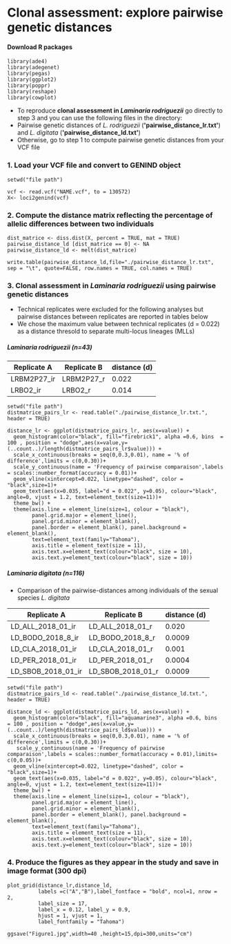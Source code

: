 # Clonal assessment: explore pairwise genetic distances

#### Download R packages
```{r}
library(ade4)
library(adegenet)
library(pegas)
library(ggplot2)
library(poppr)
library(reshape)
library(cowplot)
```

* To reproduce **clonal assessment in *Laminaria rodriguezii*** go directly to step 3 and you can use the following files in the directory:
* Pairwise genetic distances of *L. rodriguezii* (**'pairwise_distance_lr.txt'**) and *L. digitata* (**'pairwise_distance_ld.txt'**)
* Otherwise, go to step 1 to compute pairwise genetic distances from your VCF file

### 1. Load your VCF file and convert to GENIND object
```{r}
setwd("file path")

vcf <- read.vcf("NAME.vcf", to = 130572)
X<- loci2genind(vcf)
```

### 2. Compute the distance matrix reflecting the percentage of allelic differences between two individuals

```{r}
dist_matrice <- diss.dist(X, percent = TRUE, mat = TRUE)
pairwise_distance_ld [dist_matrice == 0] <- NA
pairwise_distance_ld <- melt(dist_matrice)

write.table(pairwise_distance_ld,file="./pairwise_distance_lr.txt", sep = "\t", quote=FALSE, row.names = TRUE, col.names = TRUE)
```
### 3. Clonal assessment in *Laminaria rodriguezii* using pairwise genetic distances

* Technical replicates were excluded for the following analyses but pairwise distances between replicates are reported in tables below
* We chose the maximum value between technical replicates (d = 0.022) as a distance thresold to separate multi-locus lineages (MLLs)

##### *Laminaria rodriguezii* (n=43)

Replicate A | Replicate B | distance (d)
------------|------------|------------
LRBM2P27_ir | LRBM2P27_r | 0.022
LRBO2_ir | LRBO2_r | 0.014

```{r}
setwd("file path")
distmatrice_pairs_lr <- read.table("./pairwise_distance_lr.txt.", header = TRUE)

distance_lr <- ggplot(distmatrice_pairs_lr, aes(x=value)) +  
  geom_histogram(color="black", fill="firebrick1", alpha =0.6, bins  = 100 , position = "dodge",aes(x=value,y=(..count..)/length(distmatrice_pairs_lr$value))) +
  scale_x_continuous(breaks = seq(0,0.3,0.01), name = '% of difference',limits = c(0,0.30))+
  scale_y_continuous(name = 'Frequency of pairwise comparaison',labels = scales::number_format(accuracy = 0.01))+
  geom_vline(xintercept=0.022, linetype="dashed", color = "black",size=1)+
  geom_text(aes(x=0.035, label="d = 0.022", y=0.05), colour="black", angle=0, vjust = 1.2, text=element_text(size=11))+
  theme_bw() +
  theme(axis.line = element_line(size=1, colour = "black"),
        panel.grid.major = element_line(),
        panel.grid.minor = element_blank(),
        panel.border = element_blank(), panel.background = element_blank(),
        text=element_text(family="Tahoma"),
        axis.title = element_text(size = 11),
        axis.text.x=element_text(colour="black", size = 10),
        axis.text.y=element_text(colour="black", size = 10)) 
```
##### *Laminaria digitata* (n=116)

* Comparison of the pairwise-distances among individuals of the sexual species *L. digitata*

Replicate A | Replicate B | distance (d)
------------|------------|------------
LD_ALL_2018_01_ir | LD_ALL_2018_01_r | 0.020
LD_BODO_2018_8_ir | LD_BODO_2018_8_r | 0.0009
LD_CLA_2018_01_ir | LD_CLA_2018_01_r | 0.001
LD_PER_2018_01_ir | LD_PER_2018_01_r | 0.0004
LD_SBOB_2018_01_ir | LD_SBOB_2018_01_r | 0.0009

```{r}
setwd("file path")
distmatrice_pairs_ld <- read.table("./pairwise_distance_ld.txt.", header = TRUE)

distance_ld <- ggplot(distmatrice_pairs_ld, aes(x=value)) +  
  geom_histogram(color="black", fill="aquamarine3", alpha =0.6, bins  = 100 , position = "dodge",aes(x=value,y=(..count..)/length(distmatrice_pairs_ld$value))) +
  scale_x_continuous(breaks = seq(0,0.3,0.01), name = '% of difference',limits = c(0,0.30))+
   scale_y_continuous(name = 'Frequency of pairwise comparaison',labels = scales::number_format(accuracy = 0.01),limits= c(0,0.05))+
  geom_vline(xintercept=0.022, linetype="dashed", color = "black",size=1)+
  geom_text(aes(x=0.035, label="d = 0.022", y=0.05), colour="black", angle=0, vjust = 1.2, text=element_text(size=11))+
  theme_bw() +
  theme(axis.line = element_line(size=1, colour = "black"),
        panel.grid.major = element_line(),
        panel.grid.minor = element_blank(),
        panel.border = element_blank(), panel.background = element_blank(),
        text=element_text(family="Tahoma"),
        axis.title = element_text(size = 11),
        axis.text.x=element_text(colour="black", size = 10),
        axis.text.y=element_text(colour="black", size = 10)) 
```
### 4. Produce the figures as they appear in the study and save in image format (300 dpi)
```{r}
plot_grid(distance_lr,distance_ld,
          labels =c("A","B"),label_fontface = "bold", ncol=1, nrow = 2,
          label_size = 17,
          label_x = 0.12, label_y = 0.9,
          hjust = 1, vjust = 1,
          label_fontfamily = "Tahoma")
          
ggsave("Figure1.jpg",width=40 ,height=15,dpi=300,units="cm")
```
          



